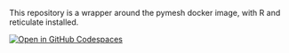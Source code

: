 This repository is a wrapper around the pymesh docker image, with R and reticulate installed.


[![Open in GitHub Codespaces](https://github.com/codespaces/badge.svg)](https://codespaces.new/llaniewski/r-pymesh)

